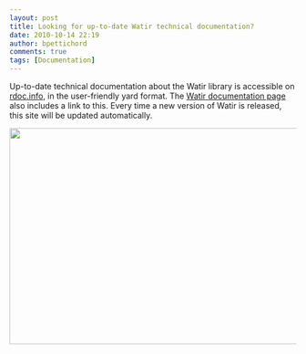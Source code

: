 ```yaml
---
layout: post
title: Looking for up-to-date Watir technical documentation?
date: 2010-10-14 22:19
author: bpettichord
comments: true
tags: [Documentation]
---
```

Up-to-date technical documentation about the Watir library is accessible on <a href="http://rdoc.info/gems/watir/1.6.6/frames">rdoc.info</a>, in the user-friendly yard format. The <a href="http://watir.com/documentation/">Watir documentation page</a> also includes a link to this. Every time a new version of Watir is released, this site will be updated automatically.
<!--more-->

<a href="http://rdoc.info/gems/watir/1.6.6/frames"><img class="alignnone size-full wp-image-432" title="Watir on Rdoc.info" src="http://watir001.files.wordpress.com/2010/10/watir-on-rdoc-info.png" alt="" width="600" height="379" /></a>
